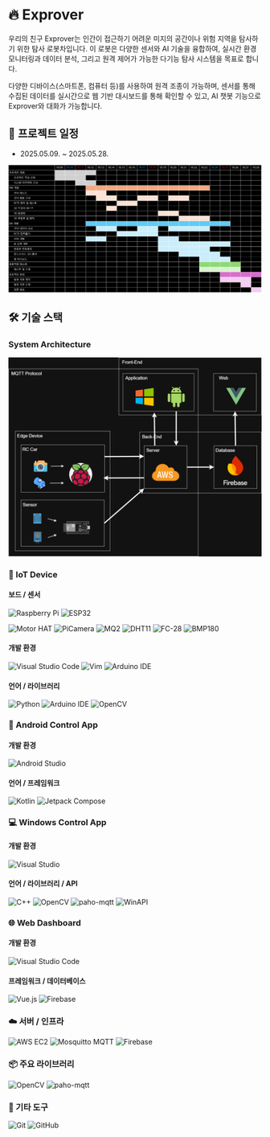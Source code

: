 # 🔥 Exprover

우리의 친구 Exprover는 인간이 접근하기 어려운 미지의 공간이나 위험 지역을 탐사하기 위한 탐사 로봇차입니다.
이 로봇은 다양한 센서와 AI 기술을 융합하여, 실시간 환경 모니터링과 데이터 분석, 그리고 원격 제어가 가능한 다기능 탐사 시스템을 목표로 합니다.

다양한 디바이스(스마트폰, 컴퓨터 등)를 사용하여 원격 조종이 가능하며, 센서를 통해 수집된 데이터를 실시간으로 웹 기반 대시보드를 통해 확인할 수 있고, 
AI 챗봇 기능으로 Exprover와 대화가 가능합니다.  

## 📅 프로젝트 일정

- 2025.05.09. ~ 2025.05.28.

![Project Plan](Project_Plan.png)

## 🛠️ 기술 스택

### System Architecture

![System Architecture](System_Architecture.png)

### 🤖 IoT Device

#### 보드 / 센서

![Raspberry Pi](https://img.shields.io/badge/Raspberry%20Pi-C51A4A?style=for-the-badge&logo=raspberrypi&logoColor=white)
![ESP32](https://img.shields.io/badge/ESP32-323232?style=for-the-badge&logo=espressif&logoColor=white)

![Motor HAT](https://img.shields.io/badge/Motor%20HAT-grey?style=for-the-badge&logo=raspberrypi&logoColor=white)
![PiCamera](https://img.shields.io/badge/PiCamera-6A5ACD?style=for-the-badge&logo=raspberrypi)
![MQ2](https://img.shields.io/badge/MQ2%20Sensor-grey?style=for-the-badge&logo=espressif&logoColor=white)
![DHT11](https://img.shields.io/badge/DHT11%20Sensor-grey?style=for-the-badge&logo=espressif&logoColor=white)
![FC-28](https://img.shields.io/badge/FC28%20Sensor-grey?style=for-the-badge&logo=espressif&logoColor=white)
![BMP180](https://img.shields.io/badge/BMP180%20Sensor-grey?style=for-the-badge&logo=espressif&logoColor=white)

#### 개발 환경

![Visual Studio Code](https://img.shields.io/badge/Visual%20Studio%20Code-007ACC?style=for-the-badge&logoColor=white)
![Vim](https://img.shields.io/badge/Vim-019733?style=for-the-badge&logo=vim&logoColor=white)
![Arduino IDE](https://img.shields.io/badge/Arduino%20IDE-00979D?style=for-the-badge&logo=arduino&logoColor=white)

#### 언어 / 라이브러리

![Python](https://img.shields.io/badge/Python-3776AB?style=for-the-badge&logo=python&logoColor=white)
![Arduino IDE](https://img.shields.io/badge/Arduino-00979D?style=for-the-badge&logo=arduino&logoColor=white)
![OpenCV](https://img.shields.io/badge/OpenCV-5C3EE8?style=for-the-badge&logo=opencv&logoColor=white)


### 📱 Android Control App

#### 개발 환경

![Android Studio](https://img.shields.io/badge/Android%20Studio-3DDC84?style=for-the-badge&logo=androidstudio&logoColor=white)

#### 언어 / 프레임워크

![Kotlin](https://img.shields.io/badge/Kotlin-7F52FF?style=for-the-badge&logo=kotlin&logoColor=white)
![Jetpack Compose](https://img.shields.io/badge/Jetpack%20Compose-4285F4?style=for-the-badge&logo=jetpackcompose&logoColor=white)

### 💻 Windows Control App

#### 개발 환경

![Visual Studio](https://img.shields.io/badge/Visual%20Studio-5C2D91?style=for-the-badge&logo=visualstudio&logoColor=white)

#### 언어 / 라이브러리 / API

![C++](https://img.shields.io/badge/C++-00599C?style=for-the-badge&logo=c%2b%2b&logoColor=white)
![OpenCV](https://img.shields.io/badge/OpenCV-5C3EE8?style=for-the-badge&logo=opencv&logoColor=white)
![paho-mqtt](https://img.shields.io/badge/paho--mqtt-00599C?style=for-the-badge&logo=eclipse&logoColor=white)
![WinAPI](https://img.shields.io/badge/WinAPI-0078D6?style=for-the-badge&logo=windows&logoColor=white)

### 🌐 Web Dashboard

#### 개발 환경

![Visual Studio Code](https://img.shields.io/badge/Visual%20Studio%20Code-007ACC?style=for-the-badge&logoColor=white)

#### 프레임워크 / 데이터베이스

![Vue.js](https://img.shields.io/badge/Vue.js-4FC08D?style=for-the-badge&logo=vue.js&logoColor=white)
![Firebase](https://img.shields.io/badge/Firebase-FFCA28?style=for-the-badge&logo=firebase&logoColor=black)

### ☁️ 서버 / 인프라

![AWS EC2](https://img.shields.io/badge/AWS%20EC2-FF9900?style=for-the-badge&logo=amazonaws&logoColor=white)
![Mosquitto MQTT](https://img.shields.io/badge/Mosquitto-3C5280?style=for-the-badge)
![Firebase](https://img.shields.io/badge/Firebase-FFCA28?style=for-the-badge&logo=firebase&logoColor=black)

### 📦 주요 라이브러리

![OpenCV](https://img.shields.io/badge/OpenCV-5C3EE8?style=for-the-badge&logo=opencv&logoColor=white)
![paho-mqtt](https://img.shields.io/badge/paho--mqtt-00599C?style=for-the-badge&logo=eclipse&logoColor=white)

### 🧩 기타 도구
![Git](https://img.shields.io/badge/Git-F05032?style=for-the-badge&logo=git&logoColor=white)
![GitHub](https://img.shields.io/badge/GitHub-181717?style=for-the-badge&logo=github&logoColor=white)
